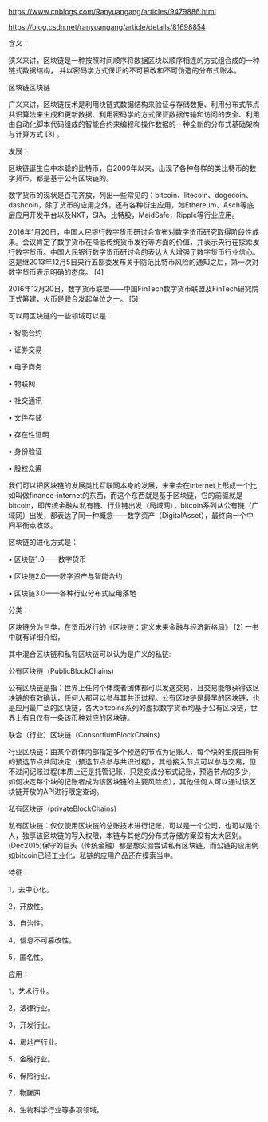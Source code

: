 https://www.cnblogs.com/Ranyuangang/articles/9479886.html

https://blog.csdn.net/ranyuangang/article/details/81698854

含义：

狭义来讲，区块链是一种按照时间顺序将数据区块以顺序相连的方式组合成的一种链式数据结构， 并以密码学方式保证的不可篡改和不可伪造的分布式账本。

区块链区块链

广义来讲，区块链技术是利用块链式数据结构来验证与存储数据、利用分布式节点共识算法来生成和更新数据、利用密码学的方式保证数据传输和访问的安全、利用由自动化脚本代码组成的智能合约来编程和操作数据的一种全新的分布式基础架构与计算方式 [3]  。

发展：

区块链诞生自中本聪的比特币，自2009年以来，出现了各种各样的类比特币的数字货币，都是基于公有区块链的。

数字货币的现状是百花齐放，列出一些常见的：bitcoin、litecoin、dogecoin、dashcoin，除了货币的应用之外，还有各种衍生应用，如Ethereum、Asch等底层应用开发平台以及NXT，SIA，比特股，MaidSafe，Ripple等行业应用。

2016年1月20日，中国人民银行数字货币研讨会宣布对数字货币研究取得阶段性成果。会议肯定了数字货币在降低传统货币发行等方面的价值，并表示央行在探索发行数字货币。中国人民银行数字货币研讨会的表达大大增强了数字货币行业信心。这是继2013年12月5日央行五部委发布关于防范比特币风险的通知之后，第一次对数字货币表示明确的态度。 [4] 

2016年12月20日，数字货币联盟——中国FinTech数字货币联盟及FinTech研究院正式筹建，火币是联合发起单位之一。 [5] 

可以用区块链的一些领域可以是：

▪ 智能合约

▪ 证券交易

▪ 电子商务

▪ 物联网

▪ 社交通讯

▪ 文件存储

▪ 存在性证明

▪ 身份验证

▪ 股权众筹

我们可以把区块链的发展类比互联网本身的发展，未来会在internet上形成一个比如叫做finance-internet的东西，而这个东西就是基于区块链，它的前驱就是bitcoin，即传统金融从私有链、行业链出发（局域网），bitcoin系列从公有链（广域网）出发，都表达了同一种概念——数字资产（DigitalAsset），最终向一个中间平衡点收敛。

区块链的进化方式是：

▪ 区块链1.0——数字货币

▪ 区块链2.0——数字资产与智能合约

▪ 区块链3.0——各种行业分布式应用落地

分类：

区块链分为三类，在货币发行的《区块链：定义未来金融与经济新格局》 [2]  一书中就有详细介绍，

其中混合区块链和私有区块链可以认为是广义的私链:

公有区块链（PublicBlockChains)

公有区块链是指：世界上任何个体或者团体都可以发送交易，且交易能够获得该区块链的有效确认，任何人都可以参与其共识过程。公有区块链是最早的区块链，也是应用最广泛的区块链，各大bitcoins系列的虚拟数字货币均基于公有区块链，世界上有且仅有一条该币种对应的区块链。

联合（行业）区块链（ConsortiumBlockChains)

行业区块链：由某个群体内部指定多个预选的节点为记账人，每个块的生成由所有的预选节点共同决定（预选节点参与共识过程），其他接入节点可以参与交易，但不过问记账过程(本质上还是托管记账，只是变成分布式记账，预选节点的多少，如何决定每个块的记账者成为该区块链的主要风险点），其他任何人可以通过该区块链开放的API进行限定查询。

私有区块链（privateBlockChains)

私有区块链：仅仅使用区块链的总账技术进行记账，可以是一个公司，也可以是个人，独享该区块链的写入权限，本链与其他的分布式存储方案没有太大区别。(Dec2015)保守的巨头（传统金融）都是想实验尝试私有区块链，而公链的应用例如bitcoin已经工业化，私链的应用产品还在摸索当中。

特征：

1，去中心化。

2，开放性。

3，自治性。

4，信息不可篡改性。

5，匿名性。

应用：

1，艺术行业。

2，法律行业。

3，开发行业。

4，房地产行业。

5，金融行业。

6，保险行业。

7，物联网

8，生物科学行业等多项领域。
